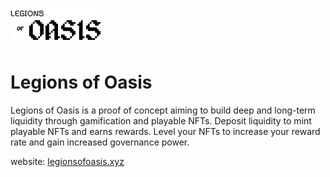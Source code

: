 ![Legions of Oasis logo](/frontend/static/blackLogo_1.png "Legions of Oasis")
# Legions of Oasis
Legions of Oasis is a proof of concept aiming to build deep and long-term liquidity through gamification and playable NFTs. Deposit liquidity to mint playable NFTs and earns rewards. Level your NFTs to increase your reward rate and gain increased governance power.

website: [legionsofoasis.xyz](https://legionsofoasis.xyz)
